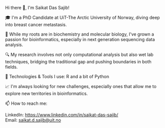 Hi there 👋, I'm Saikat Das Sajib!  
  
🎓 I'm a PhD Candidate at UiT-The Arctic University of Norway, diving deep into breast cancer metastasis.

🔬 While my roots are in biochemistry and molecular biology, I've grown a passion for bioinformatics, especially in next generation sequencing data analysis.

🔍 My research involves not only computational analysis but also wet lab techniques, bridging the traditional gap and pushing boundaries in both fields.

🔧 Technologies & Tools I use:
R and a bit of Python

📈 I'm always looking for new challenges, especially ones that allow me to explore new territories in bioinformatics.

📫 How to reach me:

LinkedIn: https://www.linkedin.com/in/saikat-das-sajib/  
Email: saikat.d.sajib@uit.no

<!---
saikatds-bd/saikatds-bd is a ✨ special ✨ repository because its `README.md` (this file) appears on your GitHub profile.
You can click the Preview link to take a look at your changes.
--->
